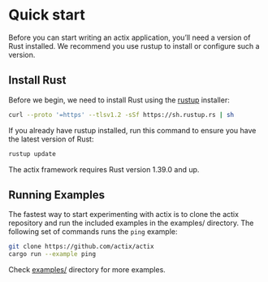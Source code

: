 # Quick start

Before you can start writing an actix application, you’ll need a version of Rust installed.
We recommend you use rustup to install or configure such a version.

## Install Rust

Before we begin, we need to install Rust using the [rustup](https://rustup.rs/) installer:

```bash
curl --proto '=https' --tlsv1.2 -sSf https://sh.rustup.rs | sh
```

If you already have rustup installed, run this command to ensure you have the latest version of Rust:

```bash
rustup update
```

The actix framework requires Rust version 1.39.0 and up.

## Running Examples

The fastest way to start experimenting with actix is to clone the actix repository
and run the included examples in the examples/ directory. The following set of
commands runs the `ping` example:

```bash
git clone https://github.com/actix/actix
cargo run --example ping
```

Check [examples/](https://github.com/actix/actix/tree/master/examples) directory for more examples.

